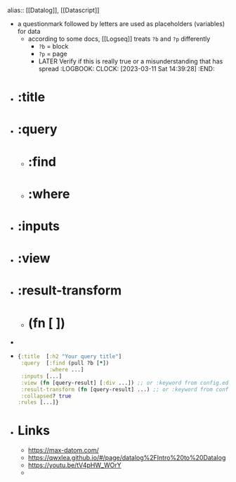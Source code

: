 alias:: [[Datalog]], [[Datascript]]

- a questionmark followed by letters are used as placeholders (variables) for data
	- according to some docs, [[Logseq]] treats `?b` and `?p` differently
		- `?b` = block
		- `?p` = page
		- LATER Verify if this is really true or a misunderstanding that has spread
		  :LOGBOOK:
		  CLOCK: [2023-03-11 Sat 14:39:28]
		  :END:
- # :title
- # :query
	- # :find
	- # :where
- # :inputs
- # :view
- # :result-transform
	- # (fn [ ])
-
- ```clojure
  {:title  [:h2 "Your query title"]
   :query  [:find (pull ?b [*])
            :where ...]
   :inputs [...]
   :view (fn [query-result] [:div ...]) ;; or :keyword from config.edn
   :result-transform (fn [query-result] ...) ;; or :keyword from config.edn
   :collapsed? true
  :rules [...]}
  ```
- # Links
	- https://max-datom.com/
	- https://qwxlea.github.io/#/page/datalog%2FIntro%20to%20Datalog
	- https://youtu.be/tV4pHW_WOrY
	-